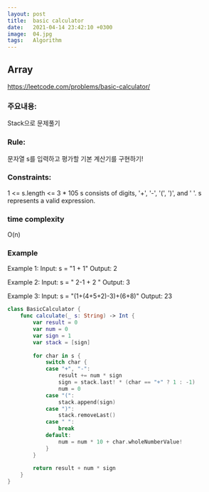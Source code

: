 ```yaml
---
layout: post
title:  basic calculator
date:   2021-04-14 23:42:10 +0300
image:  04.jpg
tags:   Algorithm
---
```



## Array
https://leetcode.com/problems/basic-calculator/

### 주요내용: 
Stack으로 문제풀기

### Rule:
문자열 s를 입력하고 평가할 기본 계산기를 구현하기!

### Constraints:
1 <= s.length <= 3 * 105
s consists of digits, '+', '-', '(', ')', and ' '.
s represents a valid expression.

### time complexity
O(n)

### Example
Example 1:
Input: s = "1 + 1"
Output: 2

Example 2:
Input: s = " 2-1 + 2 "
Output: 3

Example 3:
Input: s = "(1+(4+5+2)-3)+(6+8)"
Output: 23

```swift
class BasicCalculator {
    func calculate(_ s: String) -> Int {
        var result = 0
        var num = 0
        var sign = 1
        var stack = [sign]
        
        for char in s {
            switch char {
            case "+", "-":
                result += num * sign
                sign = stack.last! * (char == "+" ? 1 : -1)
                num = 0
            case "(":
                stack.append(sign)
            case ")":
                stack.removeLast()
            case " ":
                break
            default:
                num = num * 10 + char.wholeNumberValue!
            }
        }
        
        return result + num * sign
    }
}
```

